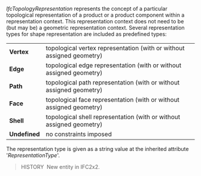 _IfcTopologyRepresentation_ represents the concept of a particular topological representation of a product or a product component within a representation context. This representation context does not need to be (but may be) a geometric representation context. Several representation types for shape representation are included as predefined types:

<table>
  <tbody>
    <tr>
      <td><b>Vertex</b></td>
      <td>topological vertex
representation (with or without assigned geometry)</td>
    </tr>
    <tr>
      <td><b>Edge</b></td>
      <td>topological edge
representation (with or without assigned geometry)</td>
    </tr>
    <tr>
      <td><b>Path</b></td>
      <td>topological path
representation (with or without assigned geometry)</td>
    </tr>
    <tr>
      <td><b>Face</b></td>
      <td>topological face
representation (with or without assigned geometry)</td>
    </tr>
    <tr>
      <td><b>Shell</b></td>
      <td>topological shell
representation (with or without assigned geometry)</td>
    </tr>
    <tr>
      <td><b>Undefined</b></td>
      <td>no constraints imposed</td>
    </tr>
  </tbody>
</table>

The representation type is given as a string value at the inherited attribute '_RepresentationType_'.

> HISTORY&nbsp; New entity in IFC2x2.
